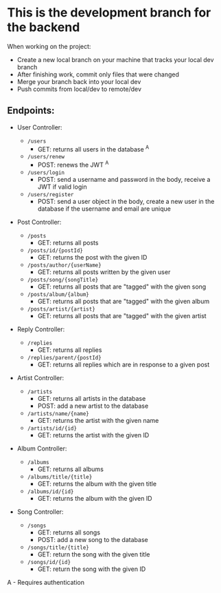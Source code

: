 # This is the development branch for the backend

When working on the project:
- Create a new local branch on your machine that tracks your local dev branch
- After finishing work, commit only files that were changed
- Merge your branch back into your local dev
- Push commits from local/dev to remote/dev

## Endpoints:
- User Controller:
  - `/users`
    - GET: returns all users in the database <sup>A</sup>
  - `/users/renew`
    - POST: renews the JWT <sup>A</sup>
  - `/users/login`
    - POST: send a username and password in the body, receive a JWT if valid login
  - `/users/register`
    - POST: send a user object in the body, create a new user in the database if the username and email are unique
  
- Post Controller:
  - `/posts`
    - GET: returns all posts
  - `/posts/id/{postId}`
    - GET: returns the post with the given ID
  - `/posts/author/{userName}`
    - GET: returns all posts written by the given user
  - `/posts/song/{songTitle}`
    - GET: returns all posts that are "tagged" with the given song
  - `/posts/album/{album}`
    - GET: returns all posts that are "tagged" with the given album
  - `/posts/artist/{artist}`
    - GET: returns all posts that are "tagged" with the given artist
  
- Reply Controller:
  - `/replies`
    - GET: returns all replies
  - `/replies/parent/{postId}`
    - GET: returns all replies which are in response to a given post
  
- Artist Controller:
  - `/artists`
    - GET: returns all artists in the database
    - POST: add a new artist to the database
  - `/artists/name/{name}`
    - GET: returns the artist with the given name
  - `/artists/id/{id}`
    - GET: returns the artist with the given ID
  
- Album Controller:
  - `/albums`
    - GET: returns all albums
  - `/albums/title/{title}`
    - GET: returns the album with the given title
  - `/albums/id/{id}`
    - GET: returns the album with the given ID
  
- Song Controller:
  - `/songs`
    - GET: returns all songs
    - POST: add a new song to the database
  - `/songs/title/{title}`
    - GET: return the song with the given title
  - `/songs/id/{id}`
    - GET: return the song with the given ID
  
 A - Requires authentication
